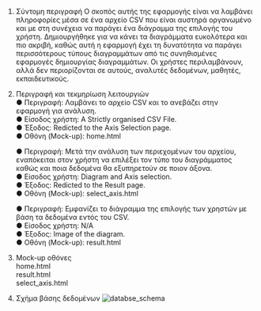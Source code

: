 1. Σύντομη περιγραφή
    Ο σκοπός αυτής της εφαρμογής είναι να λαμβάνει πληροφορίες μέσα σε ένα αρχείο CSV που είναι αυστηρά οργανωμένο και με στη συνέχεια να παράγει ένα διάγραμμα της επιλογής του χρήστη. Δημιουργήθηκε για να κάνει τα διαγράμματα ευκολότερα και πιο ακριβή, καθώς αυτή η εφαρμογή έχει τη δυνατότητα να παράγει περισσότερους τύπους διαγραμμάτων από τις συνηθισμένες εφαρμογές δημιουργίας διαγραμμάτων.
    Οι χρήστες περιλαμβάνουν, αλλά δεν περιορίζονται σε αυτούς, αναλυτές δεδομένων, μαθητές, εκπαιδευτικούς.


2. Περιγραφή και τεκμηρίωση λειτουργιών<br>
    ● Περιγραφή: Λαμβάνει το αρχείο CSV και το ανεβάζει στην εφαρμογή για ανάλυση.<br>
    ● Είσοδος χρήστη: A Strictly organised CSV File.<br>
    ● Έξοδος: Redicted to the Axis Selection page.<br>
    ● Οθόνη (Mock-up): home.html<br>


    ● Περιγραφή: Μετά την ανάλυση των περιεχομένων του αρχείου, εναπόκειται στον χρήστη να επιλέξει τον τύπο του διαγράμματος καθώς και ποια δεδομένα θα εξυπηρετούν σε ποιον άξονα.<br>
    ● Είσοδος χρήστη: Diagram and Axis selection.<br> 
    ● Έξοδος: Redicted to the Result page.<br>
    ● Οθόνη (Mock-up): select_axis.html<br>


    ● Περιγραφή: Εμφανίζει το διάγραμμα της επιλογής των χρηστών με βάση τα δεδομένα εντός του CSV.<br>
    ● Είσοδος χρήστη: N/A<br>
    ● Έξοδος: Image of the diagram.<br>
    ● Οθόνη (Mock-up): result.html<br>


3. Mock-up οθόνες<br>
    home.html<br>
    result.html<br>
    select_axis.html<br>


4. Σχήμα βάσης δεδομένων
![databse_schema]([image.png](https://github.com/0dy-cipher/D.A.M./blob/main/Screenshot%202025-05-05%20153956.png))
